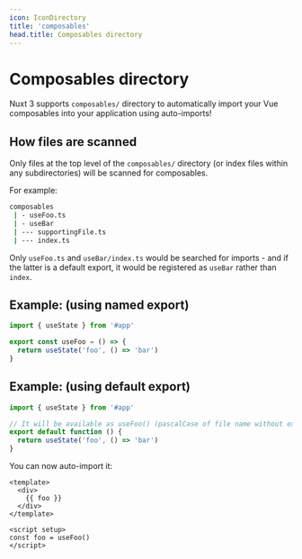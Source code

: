 ```yaml
---
icon: IconDirectory
title: 'composables'
head.title: Composables directory
---
```


# Composables directory

Nuxt 3 supports `composables/` directory to automatically import your Vue composables into your application using auto-imports!

## How files are scanned

Only files at the top level of the `composables/` directory (or index files within any subdirectories) will be scanned for composables.

For example:

```bash
composables
 | - useFoo.ts
 | - useBar
 | --- supportingFile.ts
 | --- index.ts
```

Only `useFoo.ts` and `useBar/index.ts` would be searched for imports - and if the latter is a default export, it would be registered as `useBar` rather than `index`.

## Example: (using named export)

```js [composables/useFoo.ts]
import { useState } from '#app'

export const useFoo = () => {
  return useState('foo', () => 'bar')
}
```

## Example: (using default export)

```js [composables/use-foo.ts or composables/useFoo.ts]
import { useState } from '#app'

// It will be available as useFoo() (pascalCase of file name without extension)
export default function () {
  return useState('foo', () => 'bar')
}
```

You can now auto-import it:

```vue [app.vue]
<template>
  <div>
    {{ foo }}
  </div>
</template>

<script setup>
const foo = useFoo()
</script>
```
